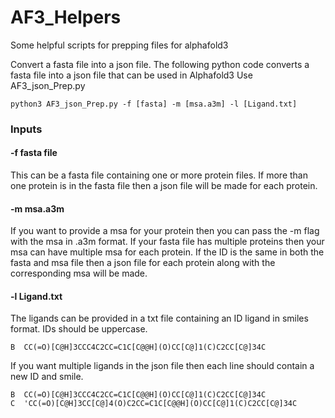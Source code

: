 # AF3_Helpers
Some helpful scripts for prepping files for alphafold3

Convert a fasta file into a json file. 
The following python code converts a fasta file into a json file that can be used in Alphafold3
Use AF3_json_Prep.py 

```
python3 AF3_json_Prep.py -f [fasta] -m [msa.a3m] -l [Ligand.txt]
```

### Inputs 

#### -f fasta file 
This can be a fasta file containing one or more protein files. If more than one protein is in the fasta file then a json file will be made for each protein. 

#### -m msa.a3m 
If you want to provide a msa for your protein then you can pass the -m flag with the msa in .a3m format. If your fasta file has multiple proteins then your msa can have multiple msa for each protein. If the ID is the same in both the fasta and msa file then a json file for each protein along with the corresponding msa will be made. 

#### -l Ligand.txt 
The ligands can be provided in a txt file containing an ID ligand in smiles format. IDs should be uppercase.

```
B  CC(=O)[C@H]3CCC4C2CC=C1C[C@@H](O)CC[C@]1(C)C2CC[C@]34C
```

If you want multiple ligands in the json file then each line should contain a new ID and smile. 

```
B  CC(=O)[C@H]3CCC4C2CC=C1C[C@@H](O)CC[C@]1(C)C2CC[C@]34C
C  'CC(=O)[C@H]3CC[C@]4(O)C2CC=C1C[C@@H](O)CC[C@]1(C)C2CC[C@]34C
```

